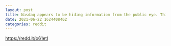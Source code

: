 ```yaml
--- 
layout: post 
title: Nasdaq appears to be hiding information from the public eye. This time you can’t see the intervals relating to the trade that took place on TSLA @ 5:18 PM for $665.36 AH high. Cant go past 5 pages of trades on each 30 minute time block.... 
date: 2021-06-22 1624408462 
categories: reddit 
--- 
```

https://redd.it/o61etl